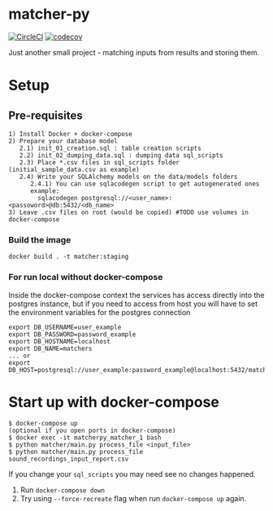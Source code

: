 # matcher-py
[![CircleCI](https://circleci.com/gh/IsmiKin/matcher-py.svg?style=svg)](https://circleci.com/gh/IsmiKin/matcher-py)
[![codecov](https://codecov.io/gh/IsmiKin/matcher-py/branch/master/graph/badge.svg)](https://codecov.io/gh/IsmiKin/matcher-py)

Just another small project - matching inputs from results and storing them.

# Setup

## Pre-requisites

```
1) Install Docker + docker-compose
2) Prepare your database model
   2.1) init_01_creation.sql : table creation scripts
   2.2) init_02_dumping_data.sql : dumping data sql_scripts
   2.3) Place *.csv files in sql_scripts folder (initial_sample_data.csv as example)
   2.4) Write your SQLAlchemy models on the data/models folders
      2.4.1) You can use sqlacodegen script to get autogenerated ones
      example:
        sqlacodegen postgresql://<user_name>:<passoword>@db:5432/<db_name>
3) Leave .csv files on root (would be copied) #TODO use volumes in docker-compose
```

### Build the image
`docker build . -t matcher:staging`

### For run local without docker-compose

Inside the docker-compose context the services has access directly into the
postgres instance, but if you need to access from host you will have to
set the environment variables for the postgres connection
```
export DB_USERNAME=user_example
export DB_PASSWORD=password_example
export DB_HOSTNAME=localhost
export DB_NAME=matchers
... or
export DB_HOST=postgresql://user_example:password_example@localhost:5432/matchers
```

# Start up with docker-compose
```
$ docker-compose up
(optional if you open ports in docker-compose)
$ docker exec -it matcherpy_matcher_1 bash
$ python matcher/main.py process_file <input_file>
$ python matcher/main.py process_file sound_recordings_input_report.csv
```

If you change your `sql_scripts` you may need see no changes happened.
1) Run `docker-compose down`
2) Try using `--force-recreate` flag when run `docker-compose up` again.
